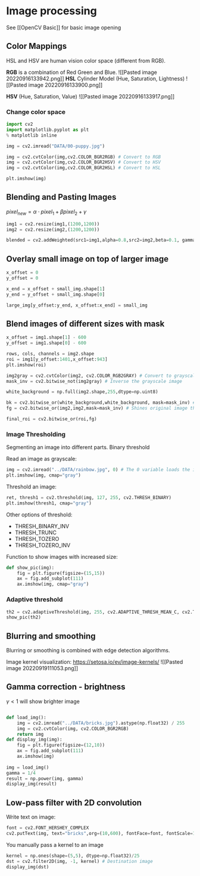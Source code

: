 # Image processing

See [[OpenCV Basic]] for basic image opening

## Color Mappings
HSL and HSV are human vision color space (different from RGB).

**RGB** is a combination of Red Green and Blue.
![[Pasted image 20220916133942.png]]
**HSL** Cylinder Model (Hue, Saturation, Lightness)
![[Pasted image 20220916133900.png]]

**HSV** (Hue, Saturation, Value)
![[Pasted image 20220916133917.png]]

### Change color space
``` python
import cv2
import matplotlib.pyplot as plt
% matplotlib inline

img = cv2.imread("DATA/00-puppy.jpg")

img = cv2.cvtColor(img,cv2.COLOR_BGR2RGB) # Convert to RGB
img = cv2.cvtColor(img,cv2.COLOR_BGR2HSV) # Convert to HSV
img = cv2.cvtColor(img,cv2.COLOR_BGR2HSL) # Convert to HSL

plt.imshow(img)
```

## Blending and Pasting Images

$pixel_{new}=\alpha\cdot pixel_{1} + \beta pixel_{2} + \gamma$

``` python
img1 = cv2.resize(img1,(1200,1200))
img2 = cv2.resize(img2,(1200,1200))

blended = cv2.addWeighted(src1=img1,alpha=0.8,src2=img2,beta=0.1, gamma=0.0) # Needs to be same size
```

## Overlay small image on top of larger image

``` python
x_offset = 0
y_offset = 0

x_end = x_offset + small_img.shape[1]
y_end = y_offset + small_img.shape[0]

large_img[y_offset:y_end, x_offset:x_end] = small_img
```

## Blend images of different sizes with mask

``` python
x_offset = img1.shape[1] - 600
y_offset = img1.shape[0] - 600

rows, cols, channels = img2.shape
roi = img1[y_offset:1401,x_offset:943]
plt.imshow(roi)

img2gray = cv2.cvtColor(img2, cv2.COLOR_RGB2GRAY) # Convert to grayscale
mask_inv = cv2.bitwise_not(img2gray) # Inverse the grayscale image

white_background = np.full(img2.shape,255,dtype=np.uint8)

bk = cv2.bitwise_or(white_background,white_background, mask=mask_inv) # Create mask for 3 color channel
fg = cv2.bitwise_or(img2,img2,mask=mask_inv) # Shines original image through the mask

final_roi = cv2.bitwise_or(roi,fg)

```

### Image Thresholding

Segmenting an image into different parts. Binary threshold

Read an image as grayscale:
```python
img = cv2.imread("../DATA/rainbow.jpg", 0) # The 0 variable loads the image as a grayscale
plt.imshow(img, cmap="gray")
```

Threshold an image:
```python
ret, thresh1 = cv2.threshold(img, 127, 255, cv2.THRESH_BINARY)
plt.imshow(thresh1, cmap="gray")
```

Other options of threshold:
* THRESH_BINARY_INV
* THRESH_TRUNC
* THRESH_TOZERO
* THRESH_TOZERO_INV

Function to show images with increased size:
``` python
def show_pic(img):
    fig = plt.figure(figsize=(15,15))
    ax = fig.add_subplot(111)
    ax.imshow(img, cmap="gray")
```

### Adaptive threshold

```python
th2 = cv2.adaptiveThreshold(img, 255, cv2.ADAPTIVE_THRESH_MEAN_C, cv2.THRESH_BINARY, blockSize=11, C=8)
show_pic(th2)
```

## Blurring and smoothing

Blurring or smoothing is combined with edge detection algorithms.

Image kernel visualization: https://setosa.io/ev/image-kernels/
![[Pasted image 20220919111053.png]]

## Gamma correction - brightness

$\gamma<1$ will show brighter image

``` python

def load_img():
    img = cv2.imread("../DATA/bricks.jpg").astype(np.float32) / 255
    img = cv2.cvtColor(img, cv2.COLOR_BGR2RGB)
    return img
def display_img(img):
    fig = plt.figure(figsize=(12,10))
    ax = fig.add_subplot(111)
    ax.imshow(img)
    
img = load_img()
gamma = 1/4
result = np.power(img, gamma)
display_img(result)
```

## Low-pass filter with 2D convolution

Write text on image:
``` python
font = cv2.FONT_HERSHEY_COMPLEX
cv2.putText(img, text="bricks",org=(10,600), fontFace=font, fontScale=10, color=(255,0,0), thickness=4)
```

You manually pass a kernel to an image

``` python
kernel = np.ones(shape=(5,5), dtype=np.float32)/25
dst = cv2.filter2D(img, -1, kernel) # Destination image
display_img(dst)

```